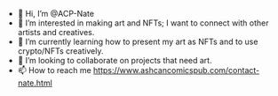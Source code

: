 - 👋 Hi, I’m @ACP-Nate
- 👀 I’m interested in making art and NFTs; I want to connect with other artists and creatives.
- 🌱 I’m currently learning how to present my art as NFTs and to use crypto/NFTs creatively.
- 💞️ I’m looking to collaborate on projects that need art.
- 📫 How to reach me https://www.ashcancomicspub.com/contact-nate.html

<!---
ACP-Nate/ACP-Nate is a ✨ special ✨ repository because its `README.md` (this file) appears on your GitHub profile.
You can click the Preview link to take a look at your changes.
--->
